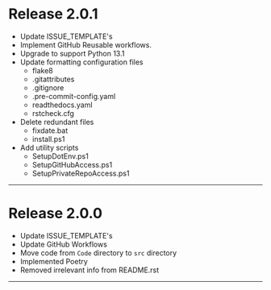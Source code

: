 # Release 2.0.1

- Update ISSUE_TEMPLATE's
- Implement GitHub Reusable workflows.
- Upgrade to support Python 13.1
- Update formatting configuration files
  - flake8
  - .gitattributes
  - .gitignore
  - .pre-commit-config.yaml
  - readthedocs.yaml
  - rstcheck.cfg
- Delete redundant files
  - fixdate.bat
  - install.ps1
- Add utility scripts
  - SetupDotEnv.ps1
  - SetupGitHubAccess.ps1
  - SetupPrivateRepoAccess.ps1

______________________________________________________________________

# Release 2.0.0

- Update ISSUE_TEMPLATE's
- Update GitHub Workflows
- Move code from `Code` directory to `src` directory
- Implemented Poetry
- Removed irrelevant info from README.rst

______________________________________________________________________
